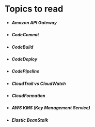 # Topics to read
* ##### Amazon API Gateway
* ##### CodeCommit
* ##### CodeBuild
* ##### CodeDeploy
* ##### CodePipeline
* ##### CloudTrail vs CloudWatch
* ##### CloudFormation
* ##### AWS KMS (Key Management Service)
* ##### Elastic BeanStalk
